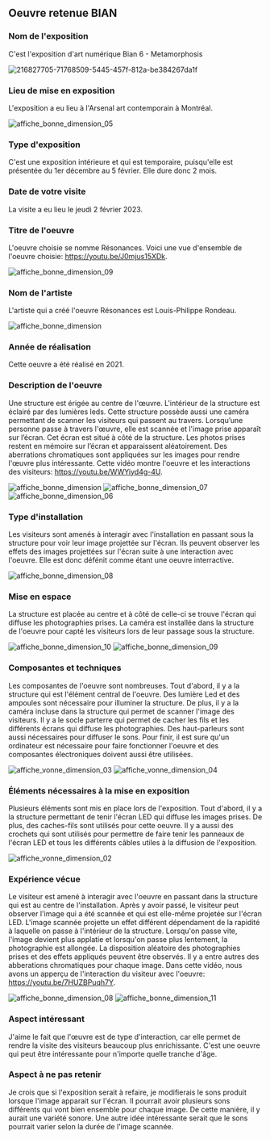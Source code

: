 ## Oeuvre retenue BIAN

### Nom de l'exposition
C'est l'exposition d'art numérique Bian 6 - Metamorphosis

![216827705-71768509-5445-457f-812a-be384267da1f](https://user-images.githubusercontent.com/112189528/219074354-18f368e1-d5b7-4c4f-8bfc-9a8a36620ab2.png)

### Lieu de mise en exposition
L'exposition a eu lieu à l'Arsenal art contemporain à Montréal.

![affiche_bonne_dimension_05](https://user-images.githubusercontent.com/112189528/219096315-dd595330-dcea-4a84-ac74-369b0ce621fb.png)

### Type d'exposition
C'est une exposition intérieure et qui est temporaire, puisqu'elle est présentée du 1er décembre au 5 février. Elle dure donc 2 mois. 

### Date de votre visite
La visite a eu lieu le jeudi 2 février 2023.

### Titre de l'oeuvre 
L'oeuvre choisie se nomme Résonances.
Voici une vue d'ensemble de l'oeuvre choisie: https://youtu.be/J0mjus15XDk.

![affiche_bonne_dimension_09](https://user-images.githubusercontent.com/112189528/219096136-8a4cdb4e-67fa-43ed-a9e3-aa051324df0f.png)


### Nom de l'artiste
L'artiste qui a créé l'oeuvre Résonances est Louis-Philippe Rondeau.

![affiche_bonne_dimension](https://user-images.githubusercontent.com/112189528/219096531-3ee19e59-1d81-45b0-8e44-a9f73669d1d8.png)

### Année de réalisation 
Cette oeuvre a été réalisé en 2021.

### Description de l'oeuvre 
Une structure est érigée au centre de l'œuvre. L'intérieur de la structure est éclairé par des lumières leds. Cette structure possède aussi une caméra permettant de scanner les visiteurs qui passent au travers. Lorsqu’une personne passe à travers l'œuvre, elle est scannée et l'image prise apparaît sur l’écran. Cet écran est situé à côté de la structure. Les photos prises restent en mémoire sur l’écran et apparaissent aléatoirement. Des aberrations chromatiques sont appliquées sur les images pour rendre l'œuvre plus intéressante.
Cette vidéo montre l'oeuvre et les interactions des visiteurs: https://youtu.be/WWYiyd4g-4U.

![affiche_bonne_dimension](https://user-images.githubusercontent.com/112189528/219074819-68e10021-4b98-4f97-9ff7-49331059a001.png)
![affiche_bonne_dimension_07](https://user-images.githubusercontent.com/112189528/219096630-aa90adb2-30fb-4407-88ea-8dd2c70d963e.png)
![affiche_bonne_dimension_06](https://user-images.githubusercontent.com/112189528/219096663-b284507f-7d35-4dbc-b2a7-c467b1763df3.png)


### Type d'installation 
Les visiteurs sont amenés à interagir avec l'installation en passant sous la structure pour voir leur image projettée sur l'écran. Ils peuvent observer les effets des images projettées sur l'écran suite à une interaction avec l'oeuvre. Elle est donc défénit comme étant une oeuvre interractive. 

![affiche_bonne_dimension_08](https://user-images.githubusercontent.com/112189528/219096907-56bcb4d9-bd86-4856-8cff-ea2ba3b66c1c.png)

### Mise en espace 
La structure est placée au centre et à côté de celle-ci se trouve l'écran qui diffuse les photographies prises. La caméra est installée dans la structure de l'oeuvre pour capté les visiteurs lors de leur passage sous la structure. 

![affiche_bonne_dimension_10](https://user-images.githubusercontent.com/112189528/219099893-e323ea55-d5ee-4896-9ef7-3b9b46283327.png)
![affiche_bonne_dimension_09](https://user-images.githubusercontent.com/112189528/219099880-54495c73-d05c-49dd-8083-af3da17b2f52.png)

### Composantes et techniques 
Les composantes de l'oeuvre sont nombreuses. Tout d'abord, il y a la structure qui est l'élément central de l'oeuvre. Des lumière Led et des ampoules sont nécessaire pour illuminer la structure. De plus, il y a la caméra incluse dans la structure qui permet de scanner l'image des visiteurs. Il y a le socle parterre qui permet de cacher les fils et les différents écrans qui diffuse les photographies. Des haut-parleurs sont aussi nécessaires pour diffuser le sons. Pour finir, il est sure qu'un ordinateur est nécessaire pour faire fonctionner l'oeuvre et des composantes électroniques doivent aussi être utilisées.

![affiche_vonne_dimension_03](https://user-images.githubusercontent.com/112189528/219091828-9ef4793b-635c-4b9d-83c0-998165087631.png)
![affiche_vonne_dimension_04](https://user-images.githubusercontent.com/112189528/219092234-b170f809-6972-4f23-81cf-0537124a7709.png)


### Éléments nécessaires à la mise en exposition
Plusieurs éléments sont mis en place lors de l'exposition. Tout d'abord, il y a la structure permettant de tenir l'écran LED qui diffuse les images prises. De plus, des caches-fils sont utilisés pour cette oeuvre. Il y a aussi des crochets qui sont utilisés pour permettre de faire tenir les panneaux de l'écran LED et tous les différents câbles utiles à la diffusion de l'exposition. 

![affiche_vonne_dimension_02](https://user-images.githubusercontent.com/112189528/219091280-5b5e8c1d-0abc-4379-901d-df4cddcc307b.png)


### Expérience vécue
Le visiteur est amené à interagir avec l'oeuvre en passant dans la structure qui est au centre de l'installation. Après y avoir passé, le visiteur peut observer l'image qui a été scannée et qui est elle-même projetée sur l'écran LED. L'image scannée projette un effet différent dépendament de la rapidité à laquelle on passe à l'intérieur de la structure. Lorsqu'on passe vite, l'image devient plus applatie et lorsqu'on passe plus lentement, la photographie est allongée. La disposition aléatoire des photographies prises et des effets appliqués peuvent être observés. Il y a entre autres des abberations chromatiques pour chaque image. 
Dans cette vidéo, nous avons un apperçu de l'interaction du visiteur avec l'oeuvre: https://youtu.be/7HUZBPuqh7Y.

![affiche_bonne_dimension_08](https://user-images.githubusercontent.com/112189528/219095967-4d302d8d-0be9-4bc7-92aa-70cf16c66e3b.png)
![affiche_bonne_dimension_11](https://user-images.githubusercontent.com/112189528/219099967-47bb6077-b070-40a0-be95-458b060ea803.png)

### Aspect intéressant
J'aime le fait que l'œuvre est de type d'interaction, car elle permet de rendre la visite des visiteurs beaucoup plus enrichissante. C'est une oeuvre qui peut être intéressante pour n'importe quelle tranche d'âge. 

### Aspect à ne pas retenir
Je crois que si l'exposition serait à refaire, je modifierais le sons produit lorsque l'image apparait sur l'écran. Il pourrait avoir plusieurs sons différents qui vont bien ensemble pour chaque image. De cette manière, il y aurait une variété sonore. Une autre idée intéressante serait que le sons pourrait varier selon la durée de l'image scannée. 
